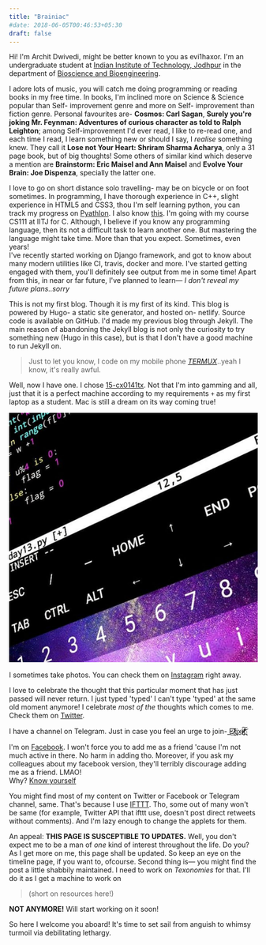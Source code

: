 ```yaml
---
title: "Brainiac"
#date: 2018-06-05T00:46:53+05:30
draft: false
---
```


Hi! I'm Archit Dwivedi, might be better known to you as evi1haxor. I'm an undergraduate student at [Indian Institute of Technology, Jodhpur](https://iitj.ac.in/) in the department of [Bioscience and Bioengineering](http://iitj.ac.in/department/index.php?id=biology).

I adore lots of music, you will catch me doing programming or reading books in my free time. In books, I'm inclined more on Science & Science popular than Self- improvement genre and more on Self- improvement than fiction genre. Personal favourites are- **Cosmos: Carl Sagan**, **Surely you're joking Mr. Feynman: Adventures of curious character as told to Ralph Leighton**; among Self-improvement I'd ever read, I like to re-read one, and each time I read, I learn something new or should I say, I *realise* something knew. They call it **Lose not Your Heart: Shriram Sharma Acharya**, only a 31 page book, but of big thoughts! Some others of similar kind which deserve a mention are **Brainstorm: Eric Maisel and Ann Maisel** and **Evolve Your Brain: Joe Dispenza**, specially the latter one.

I love to go on  short distance solo travelling- may be on bicycle or on foot sometimes. In programming, I have thorough experience in C++, slight experience in HTML5 and CSS3, thou I'm self learning python, you can track my progress on [Pyathlon](https://github.com/evi1haxor/pyathlon). I also know [this](https://github.com/evi1haxor/brainfuckery). I'm going with my course CS111 at IITJ for C. Although, I believe if you know any programming language, then its not a difficult task to learn another one. But mastering the language might take time. More than that you expect. Sometimes, even years! <br>
I've recently started working on Django framework, and got to know about many modern utilities like CI, travis, docker and more. I've started getting engaged with them, you'll definitely see output from me in some time! Apart from this, in near or far future, I've planned to learn— *I don't reveal my future plans..sorry*

This is not my first blog. Though it is my first of its kind. This blog is powered by Hugo- a static site generator, and hosted on- netlify. Source code is available on GitHub. I'd made my previous blog through Jekyll. The main reason of abandoning the Jekyll blog is not only the curiosity to try something new (Hugo in this case), but is that I don't have a good machine to run Jekyll on.


> Just to let you know, I code on my mobile phone [$TERMUX$](http://termux.com)..yeah I know, it's really awful.

Well, now I have one. I chose [15-cx0141tx](https://www.hpshopping.in/hp-gaming-pavilion-15-cx0141tx-4qm21pa.html). Not that I'm into gamming and all, just that it is a perfect machine according to my requirements `+` as my first laptop as a student. Mac is still a dream on its way coming true!

![a python program code on mobile phone- showcased](https://raw.githubusercontent.com/evi1haxor/e1ixir/fca1d7846d7a997063f6c52f5994d15844adf844/static/shcase.png)

I sometimes take photos. You can check them on [Instagram](https://www.instagram.com/evi1haxor/) right away.

I love to celebrate the thought that this particular moment that has just passed will never return. I just typed 'typed' I can't type 'typed' at the same old moment anymore! I celebrate *most of the* thoughts which comes to me. Check them on [Twitter](http://twitter.com/evi1haxor).

I have a channel on Telegram. Just in case you feel an urge to join- [E̕͟͢1҉̸̷̧̧͞i̢xi̵̵̸̵͟͠ŗ̸҉҉̸̨͝](https://t.me/E1ixir)

I'm on [Facebook](https://facebook.com/evi1haxor/). I won't force you to add me as a friend 'cause I'm not much active in there. No harm in adding tho. Moreover, if you ask my colleagues about my facebook version, they'll terribly discourage adding me as a friend. LMAO! <br> Why? [Know yourself](https://facebook.com/evi1haxor/)

You might find most of my content on Twitter or Facebook or Telegram channel, same. That's because I use [IFTTT](http://ifttt.com). Tho, some out of many won't be same (for example, Twitter API that ifttt use, doesn't post direct retweets without comments). And I'm lazy enough to change the applets for them.

An appeal: **THIS PAGE IS SUSCEPTIBLE TO UPDATES.** Well, you don't expect me to be a man of *one* kind of interest throughout the life. Do you? As I get more on me, this page shall be updated. So keep an eye on the timeline page, if you want to, ofcourse. Second thing is— you might find the post a little shabbily maintained. I need to work on *Texonomies* for that. I'll do it as I get a machine to work on


> (short on resources here!)

**NOT ANYMORE!** Will start working on it soon!


So here I welcome you aboard! It's time to set sail from anguish to whimsy turmoil via debilitating lethargy.
